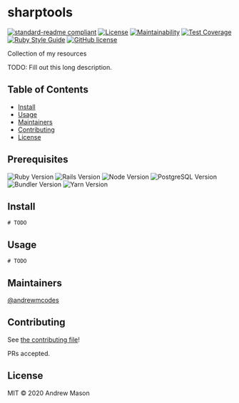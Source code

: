 # sharptools

[![standard-readme compliant](https://img.shields.io/badge/standard--readme-OK-green.svg?style=flat-square)](https://github.com/RichardLitt/standard-readme)
[![License](https://img.shields.io/github/license/andrewmcodes/sharptools.svg)](https://github.com/andrewmcodes/sharptools)
[![Maintainability](https://api.codeclimate.com/v1/badges/1e427690381495e02dc5/maintainability)](https://codeclimate.com/github/andrewmcodes/sharptools/maintainability)
[![Test Coverage](https://api.codeclimate.com/v1/badges/1e427690381495e02dc5/test_coverage)](https://codeclimate.com/github/andrewmcodes/sharptools/test_coverage)
[![Ruby Style Guide](https://img.shields.io/badge/code_style-standard-brightgreen.svg)](https://github.com/testdouble/standard)
[![GitHub license](https://img.shields.io/github/license/andrewmcodes/sharptools.svg)](https://github.com/andrewmcodes/sharptools/blob/master/LICENSE.md)

Collection of my resources

TODO: Fill out this long description.

## Table of Contents

- [Install](#install)
- [Usage](#usage)
- [Maintainers](#maintainers)
- [Contributing](#contributing)
- [License](#license)

## Prerequisites

![Ruby Version](https://img.shields.io/static/v1?label=Ruby&message=2.6.6&color=CC342D&style=flat&logo=ruby)
![Rails Version](https://img.shields.io/static/v1?label=Rails&message=6.0.3.1&color=CC0000&style=flat&logo=rails)
![Node Version](https://img.shields.io/static/v1?label=Node&message=13.11.0&color=339933&style=flat&logo=Node.js)
![PostgreSQL Version](https://img.shields.io/static/v1?label=PostgreSQL&message=12.1&color=336791&style=flat&logo=PostgreSQL)
![Bundler Version](https://img.shields.io/static/v1?label=Bundler&message=2.1.4&color=E9573F&style=flat&logo=RubyGems)
![Yarn Version](https://img.shields.io/static/v1?label=Yarn&message=1.22.4&color=2C8EBB&style=flat&logo=Yarn)

## Install

```
# TODO
```

## Usage

```
# TODO
```

## Maintainers

[@andrewmcodes](https://github.com/andrewmcodes)

## Contributing

See [the contributing file](CONTRIBUTING.md)!

PRs accepted.

## License

MIT © 2020 Andrew Mason
